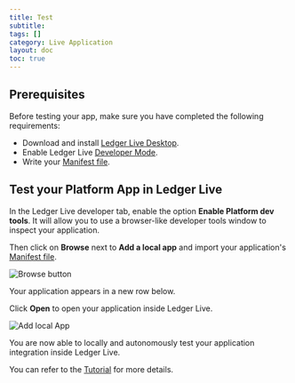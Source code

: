 ```yaml
---
title: Test
subtitle:
tags: []
category: Live Application
layout: doc
toc: true
---
```


## Prerequisites

 Before testing your app, make sure you have completed the following requirements:
 - Download and install [Ledger Live Desktop](https://www.ledger.com/ledger-live/download).
 - Enable Ledger Live [Developer Mode](../../../live-app/developer-mode).
 - Write your [Manifest file](../../reference/manifest).

## Test your Platform App in Ledger Live

In the Ledger Live developer tab, enable the option **Enable Platform dev tools**. It will allow you to use a browser-like developer tools window to inspect your application.

Then click on **Browse** next to **Add a local app** and import your application's [Manifest file](../../reference/manifest).

![Browse button](../../images/tuto-3-3-browse.png "Browse button")

Your application appears in a new row below. 

Click **Open** to open your application inside Ledger Live.

![Add local App](../../images/tuto-3-4-local-app.png "Add local app")

You are now able to locally and autonomously test your application integration inside Ledger Live.

You can refer to the [Tutorial](../../tutorial/4-test) for more details.
